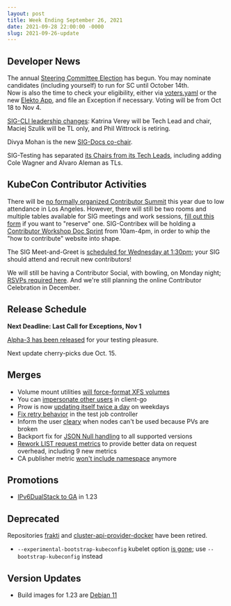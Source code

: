 ```yaml
---
layout: post
title: Week Ending September 26, 2021
date: 2021-09-28 22:00:00 -0000
slug: 2021-09-26-update
---
```


## Developer News

The annual [Steering Committee Election](https://github.com/kubernetes/community/tree/master/events/elections/2021) has begun.   You may nominate candidates (including yourself) to run for SC until October 14th.  
Now is also the time to check your eligibility, either via [voters.yaml](https://github.com/kubernetes/community/blob/master/events/elections/2021/voters.yaml) or the new [Elekto App](https://elections.k8s.io/), and file an Exception if necessary. Voting will be from Oct 18 to Nov 4.

[SIG-CLI leadership changes](https://groups.google.com/g/kubernetes-dev/c/pYQ1iNgpzNg): 
Katrina Verey will be Tech Lead and chair, Maciej Szulik will be TL only, and Phil Wittrock is retiring.

Divya Mohan is the new [SIG-Docs co-chair](https://groups.google.com/g/kubernetes-dev/c/Q6BlRHnNKho).

SIG-Testing has separated [its Chairs from its Tech Leads](https://groups.google.com/g/kubernetes-dev/c/YT9IwOaJ4ZU), 
including adding Cole Wagner and Alvaro Aleman as TLs.

## KubeCon Contributor Activities

There will be [no formally organized Contributor Summit](https://groups.google.com/g/kubernetes-dev/c/e7xIp2Mz398) this year due to low attendance in Los Angeles.  However, there will still be two rooms and multiple tables available for SIG meetings and work sessions, [fill out this form](https://docs.google.com/spreadsheets/d/1FSNUEUhNxgBgWGDC95EVg1iWGRoFCSVfk5lF2lZ9h-k/edit?usp=sharing) if you want to "reserve" one.  SIG-Contribex will be holding a [Contributor Workshop Doc Sprint](https://groups.google.com/g/kubernetes-sig-contribex/c/Pg54SiCDFDQ) from 10am-4pm, in order to whip the "how to contribute" website into shape.

The SIG Meet-and-Greet is [scheduled for Wednesday at 1:30pm](https://kccncna2021.sched.com/event/luKT?iframe=no); your SIG should attend and recruit new contributors!

We will still be having a Contributor Social, with bowling, on Monday night; 
[RSVPs required here](https://docs.google.com/spreadsheets/d/1FSNUEUhNxgBgWGDC95EVg1iWGRoFCSVfk5lF2lZ9h-k/edit?usp=sharing).  And we're still planning the online Contributor Celebration in December.

## Release Schedule

**Next Deadline: Last Call for Exceptions, Nov 1**

[Alpha-3 has been released](https://github.com/kubernetes/kubernetes/blob/master/CHANGELOG/CHANGELOG-1.23.md) for your testing pleasure.

Next update cherry-picks due Oct. 15.

## Merges

* Volume mount utilities [will force-format XFS volumes](https://github.com/kubernetes/kubernetes/pull/104923)
* You can [impersonate other users](https://github.com/kubernetes/kubernetes/pull/104483) in client-go
* Prow is now [updating itself twice a day](https://github.com/kubernetes/enhancements/issues/2539) on weekdays
* [Fix retry behavior](https://github.com/kubernetes/kubernetes/pull/105214) in the test job controller
* Inform the user [cleary](https://github.com/kubernetes/kubernetes/pull/105196) when nodes can't be used because PVs are broken
* Backport fix for [JSON Null handling](https://github.com/kubernetes/kubernetes/pull/104990) to all supported versions
* [Rework LIST request metrics](https://github.com/kubernetes/kubernetes/pull/104983) to provide better data on request overhead, including 9 new metrics
* CA publisher metric [won't include namespace](https://github.com/kubernetes/kubernetes/pull/102523) anymore

## Promotions

* [IPv6DualStack to GA](https://github.com/kubernetes/kubernetes/pull/104691) in 1.23

## Deprecated

Repositories [frakti](https://github.com/kubernetes/org/issues/2847) and [cluster-api-provider-docker](https://github.com/kubernetes/org/issues/2888) have been retired.

* `--experimental-bootstrap-kubeconfig` kubelet option [is gone](https://github.com/kubernetes/kubernetes/pull/103172); use `--bootstrap-kubeconfig` instead

## Version Updates

* Build images for 1.23 are [Debian 11](https://github.com/kubernetes/kubernetes/pull/105158)
